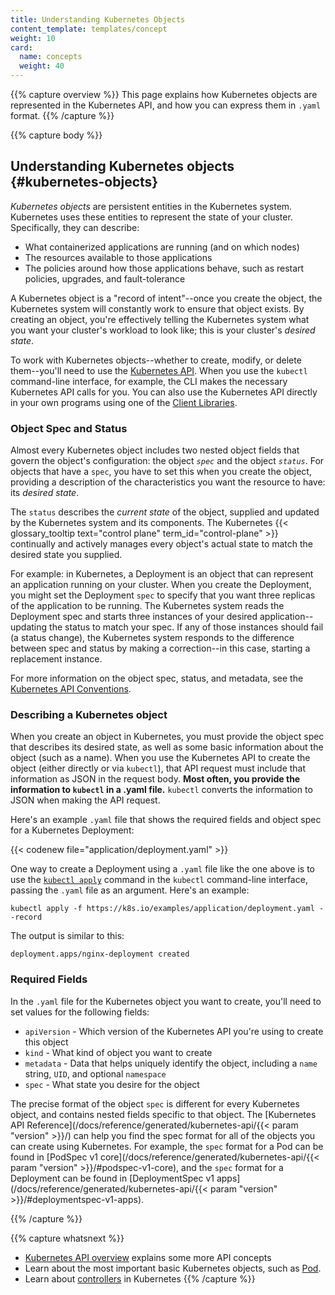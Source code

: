 ```yaml
---
title: Understanding Kubernetes Objects
content_template: templates/concept
weight: 10
card:
  name: concepts
  weight: 40
---
```


{{% capture overview %}} This page explains how Kubernetes objects are
represented in the Kubernetes API, and how you can express them in `.yaml`
format. {{% /capture %}}

{{% capture body %}}

## Understanding Kubernetes objects {#kubernetes-objects}

_Kubernetes objects_ are persistent entities in the Kubernetes system.
Kubernetes uses these entities to represent the state of your cluster.
Specifically, they can describe:

- What containerized applications are running (and on which nodes)
- The resources available to those applications
- The policies around how those applications behave, such as restart policies,
  upgrades, and fault-tolerance

A Kubernetes object is a "record of intent"--once you create the object, the
Kubernetes system will constantly work to ensure that object exists. By creating
an object, you're effectively telling the Kubernetes system what you want your
cluster's workload to look like; this is your cluster's _desired state_.

To work with Kubernetes objects--whether to create, modify, or delete
them--you'll need to use the
[Kubernetes API](/docs/concepts/overview/kubernetes-api/). When you use the
`kubectl` command-line interface, for example, the CLI makes the necessary
Kubernetes API calls for you. You can also use the Kubernetes API directly in
your own programs using one of the
[Client Libraries](/docs/reference/using-api/client-libraries/).

### Object Spec and Status

Almost every Kubernetes object includes two nested object fields that govern the
object's configuration: the object _`spec`_ and the object _`status`_. For
objects that have a `spec`, you have to set this when you create the object,
providing a description of the characteristics you want the resource to have:
its _desired state_.

The `status` describes the _current state_ of the object, supplied and updated
by the Kubernetes system and its components. The Kubernetes
{{< glossary_tooltip text="control plane" term_id="control-plane" >}}
continually and actively manages every object's actual state to match the
desired state you supplied.

For example: in Kubernetes, a Deployment is an object that can represent an
application running on your cluster. When you create the Deployment, you might
set the Deployment `spec` to specify that you want three replicas of the
application to be running. The Kubernetes system reads the Deployment spec and
starts three instances of your desired application--updating the status to match
your spec. If any of those instances should fail (a status change), the
Kubernetes system responds to the difference between spec and status by making a
correction--in this case, starting a replacement instance.

For more information on the object spec, status, and metadata, see the
[Kubernetes API Conventions](https://git.k8s.io/community/contributors/devel/sig-architecture/api-conventions.md).

### Describing a Kubernetes object

When you create an object in Kubernetes, you must provide the object spec that
describes its desired state, as well as some basic information about the object
(such as a name). When you use the Kubernetes API to create the object (either
directly or via `kubectl`), that API request must include that information as
JSON in the request body. **Most often, you provide the information to `kubectl`
in a .yaml file.** `kubectl` converts the information to JSON when making the
API request.

Here's an example `.yaml` file that shows the required fields and object spec
for a Kubernetes Deployment:

{{< codenew file="application/deployment.yaml" >}}

One way to create a Deployment using a `.yaml` file like the one above is to use
the [`kubectl apply`](/docs/reference/generated/kubectl/kubectl-commands#apply)
command in the `kubectl` command-line interface, passing the `.yaml` file as an
argument. Here's an example:

```shell
kubectl apply -f https://k8s.io/examples/application/deployment.yaml --record
```

The output is similar to this:

```
deployment.apps/nginx-deployment created
```

### Required Fields

In the `.yaml` file for the Kubernetes object you want to create, you'll need to
set values for the following fields:

- `apiVersion` - Which version of the Kubernetes API you're using to create this
  object
- `kind` - What kind of object you want to create
- `metadata` - Data that helps uniquely identify the object, including a `name`
  string, `UID`, and optional `namespace`
- `spec` - What state you desire for the object

The precise format of the object `spec` is different for every Kubernetes
object, and contains nested fields specific to that object. The [Kubernetes API
Reference](/docs/reference/generated/kubernetes-api/{{< param "version" >}}/)
can help you find the spec format for all of the objects you can create using
Kubernetes. For example, the `spec` format for a Pod can be found in [PodSpec v1
core](/docs/reference/generated/kubernetes-api/{{< param "version" >}}/#podspec-v1-core),
and the `spec` format for a Deployment can be found in [DeploymentSpec v1
apps](/docs/reference/generated/kubernetes-api/{{< param "version" >}}/#deploymentspec-v1-apps).

{{% /capture %}}

{{% capture whatsnext %}}

- [Kubernetes API overview](/docs/reference/using-api/api-overview/) explains
  some more API concepts
- Learn about the most important basic Kubernetes objects, such as
  [Pod](/docs/concepts/workloads/pods/pod-overview/).
- Learn about [controllers](/docs/concepts/architecture/controller/) in
  Kubernetes {{% /capture %}}
